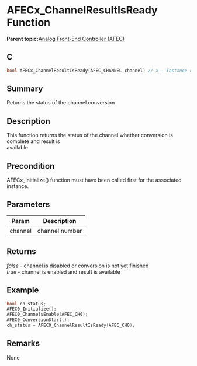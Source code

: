 # AFECx\_ChannelResultIsReady Function

**Parent topic:**[Analog Front-End Controller \(AFEC\)](GUID-89A24A8B-C8CE-48B6-9F65-764983A80D78.md)

## C

```c
bool AFECx_ChannelResultIsReady(AFEC_CHANNEL channel) // x - Instance of the AFEC peripheral
```

## Summary

Returns the status of the channel conversion

## Description

This function returns the status of the channel whether conversion is complete and result is<br />available

## Precondition

AFECx\_Initialize\(\) function must have been called first for the associated instance.

## Parameters

|Param|Description|
|-----|-----------|
|channel|channel number|

## Returns

*false* - channel is disabled or conversion is not yet finished<br />*true* - channel is enabled and result is available

## Example

```c
bool ch_status;
AFEC0_Initialize();
AFEC0_ChannelsEnable(AFEC_CH0);
AFEC0_ConversionStart();
ch_status = AFEC0_ChannelResultIsReady(AFEC_CH0);
```

## Remarks

None

